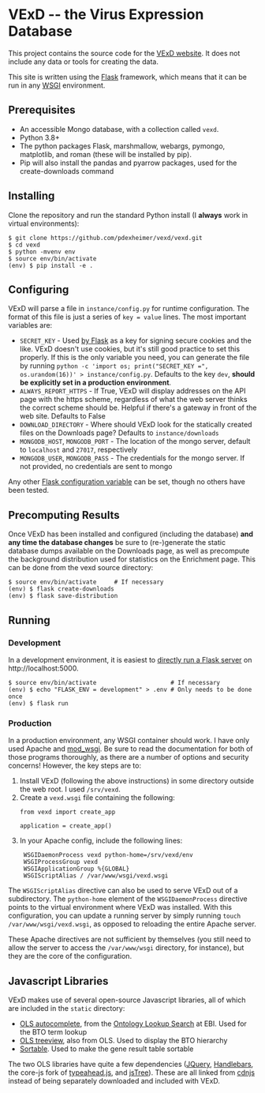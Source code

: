 # VExD -- the Virus Expression Database

This project contains the source code for the [VExD website](https://vexd.cchmc.org).  It does not include any data or tools for creating the data.

This site is written using the [Flask](https://palletsprojects.com/p/flask/) framework, which means that it can be run in any [WSGI](https://en.wikipedia.org/wiki/Web_Server_Gateway_Interface) environment.

## Prerequisites

* An accessible Mongo database, with a collection called `vexd`.
* Python 3.8+
* The python packages Flask, marshmallow, webargs, pymongo, matplotlib, and roman (these will be installed by pip).
* Pip will also install the pandas and pyarrow packages, used for the create-downloads command

## Installing

Clone the repository and run the standard Python install (I **always** work in virtual environments):

```
$ git clone https://github.com/pdexheimer/vexd/vexd.git
$ cd vexd
$ python -mvenv env
$ source env/bin/activate
(env) $ pip install -e .
```

## Configuring

VExD will parse a file in `instance/config.py` for runtime configuration.  The format of this file is just a series of `key = value` lines.  The most important variables are:

* `SECRET_KEY` - Used [by Flask](https://flask.palletsprojects.com/en/2.0.x/config/?highlight=secret_key#SECRET_KEY) as a key for signing secure cookies and the like. VExD doesn't use cookies, but it's still good practice to set this properly. If this is the only variable you need, you can generate the file by running `python -c 'import os; print("SECRET_KEY =", os.urandom(16))' > instance/config.py`.  Defaults to the key `dev`, **should be explicitly set in a production environment**.
* `ALWAYS_REPORT_HTTPS` - If True, VExD will display addresses on the API page with the https scheme, regardless of what the web server thinks the correct scheme should be.  Helpful if there's a gateway in front of the web site.  Defaults to False
* `DOWNLOAD_DIRECTORY` - Where should VExD look for the statically created files on the Downloads page?  Defaults to `instance/downloads`
* `MONGODB_HOST`, `MONGODB_PORT` - The location of the mongo server, default to `localhost` and `27017`, respectively
* `MONGODB_USER`, `MONGODB_PASS` - The credentials for the mongo server.  If not provided, no credentials are sent to mongo

Any other [Flask configuration variable](https://flask.palletsprojects.com/en/2.0.x/config/?highlight=secret_key#builtin-configuration-values) can be set, though no others have been tested.

## Precomputing Results

Once VExD has been installed and configured (including the database) **and any time the database changes** be sure to (re-)generate the static database dumps available on the Downloads page, as well as precompute the background distribution used for statistics on the Enrichment page.  This can be done from the vexd source directory:

```
$ source env/bin/activate     # If necessary
(env) $ flask create-downloads
(env) $ flask save-distribution
```

## Running

### Development

In a development environment, it is easiest to [directly run a Flask server](https://flask.palletsprojects.com/en/2.0.x/server/) on http://localhost:5000.

```
$ source env/bin/activate                     # If necessary
(env) $ echo "FLASK_ENV = development" > .env # Only needs to be done once
(env) $ flask run
```

### Production

In a production environment, any WSGI container should work.  I have only used Apache and [mod_wsgi](https://modwsgi.readthedocs.io/en/master/).  Be sure to read the documentation for both of those programs thoroughly, as there are a number of options and security concerns!  However, the key steps are to:

1. Install VExD (following the above instructions) in some directory outside the web root.  I used `/srv/vexd`.
2. Create a `vexd.wsgi` file containing the following:
   ```
   from vexd import create_app

   application = create_app()
   ```
3. In your Apache config, include the following lines:
   ```
    WSGIDaemonProcess vexd python-home=/srv/vexd/env
    WSGIProcessGroup vexd
    WSGIApplicationGroup %{GLOBAL}
    WSGIScriptAlias / /var/www/wsgi/vexd.wsgi
   ```

The `WSGIScriptAlias` directive can also be used to serve VExD out of a subdirectory.  The `python-home` element of the `WSGIDaemonProcess` directive points to the virtual environment where VExD was installed.  With this configuration, you can update a running server by simply running `touch /var/www/wsgi/vexd.wsgi`, as opposed to reloading the entire Apache server.

These Apache directives are not sufficient by themselves (you still need to allow the server to access the `/var/www/wsgi` directory, for instance), but they are the core of the configuration.

## Javascript Libraries

VExD makes use of several open-source Javascript libraries, all of which are included in the `static` directory:

* [OLS autocomplete](https://www.npmjs.com/package/ols-autocomplete), from the [Ontology Lookup Search](https://www.ebi.ac.uk/ols/) at EBI.  Used for the BTO term lookup
* [OLS treeview](https://www.npmjs.com/package/ols-treeview), also from OLS.  Used to display the BTO hierarchy
* [Sortable](https://github.hubspot.com/sortable/).  Used to make the gene result table sortable

The two OLS libraries have quite a few dependencies ([JQuery](https://jquery.com), [Handlebars](https://handlebarsjs.com), the core-js fork of [typeahead.js](https://typeahead.js.org/), and [jsTree](https://www.jstree.com)).  These are all linked from [cdnjs](https://cdnjs.com) instead of being separately downloaded and included with VExD.